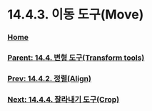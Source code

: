 # 14.4.3. 이동 도구(Move)

### [Home](./00-home.md)
### [Parent: 14.4. 변형 도구(Transform tools)](./14-04-00-transform-tools.md)
### [Prev: 14.4.2. 정렬(Align)](./14-04-02-00-align.md)
### [Next: 14.4.4. 잘라내기 도구(Crop)](./14-04-04-crop.md)
